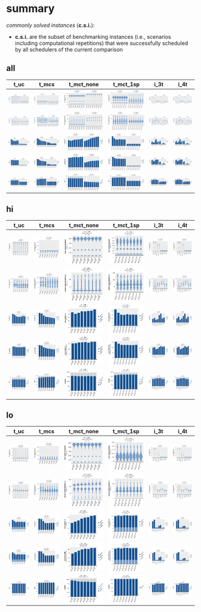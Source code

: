 # summary

*commonly solved instances* (**c.s.i.**):
- **c.s.i.** are the subset of benchmarking instances (i.e., scenarios including computational repetitions) that were successfully scheduled by all schedulers of the current comparison

## all

|t_uc|t_mcs|t_mct_none|t_mct_1sp|i_3t|i_4t|
|:---:|:---:|:---:|:---:|:---:|:---:|
|![all](t_uc/summary_all__vhist_lt_1.1x1.1.svg "all")|![all](t_mcs/summary_all__vhist_lt_1.1x1.1.svg "all")|![all](t_mct_none/summary_all__vhist_lt_1.1x1.1.svg "all")|![all](t_mct_1sp/summary_all__vhist_lt_1.1x1.1.svg "all")|![all](i_3t/summary_all__vhist_lt_1.1x1.1.svg "all")|![all](i_4t/summary_all__vhist_lt_1.1x1.1.svg "all")|
|![all](t_uc/summary_all__vhist_log_rt_total_1.1x1.1.svg "all")|![all](t_mcs/summary_all__vhist_log_rt_total_1.1x1.1.svg "all")|![all](t_mct_none/summary_all__vhist_log_rt_total_1.1x1.1.svg "all")|![all](t_mct_1sp/summary_all__vhist_log_rt_total_1.1x1.1.svg "all")|![all](i_3t/summary_all__vhist_log_rt_total_1.1x1.1.svg "all")|![all](i_4t/summary_all__vhist_log_rt_total_1.1x1.1.svg "all")|
|![all](t_uc/summary_all__bar_rt_sum_stacked_csi_leg-r1_1.1x1.1.svg "all")|![all](t_mcs/summary_all__bar_rt_sum_stacked_csi_leg-r1_1.1x1.1.svg "all")|![all](t_mct_none/summary_all__bar_rt_sum_stacked_csi_leg-r1_1.1x1.1.svg "all")|![all](t_mct_1sp/summary_all__bar_rt_sum_stacked_csi_leg-r1_1.1x1.1.svg "all")|![all](i_3t/summary_all__bar_rt_sum_stacked_csi_leg-r1_1.1x1.1.svg "all")|![all](i_4t/summary_all__bar_rt_sum_stacked_csi_leg-r1_1.1x1.1.svg "all")|
|![all](t_uc/summary_all__bar_rt_sum_stacked_all_leg-r1_1.1x1.1.svg "all")|![all](t_mcs/summary_all__bar_rt_sum_stacked_all_leg-r1_1.1x1.1.svg "all")|![all](t_mct_none/summary_all__bar_rt_sum_stacked_all_leg-r1_1.1x1.1.svg "all")|![all](t_mct_1sp/summary_all__bar_rt_sum_stacked_all_leg-r1_1.1x1.1.svg "all")|![all](i_3t/summary_all__bar_rt_sum_stacked_all_leg-r1_1.1x1.1.svg "all")|![all](i_4t/summary_all__bar_rt_sum_stacked_all_leg-r1_1.1x1.1.svg "all")|
|![all](t_uc/summary_all__bar_schedab_leg-r1_1.1x1.1.svg "all")|![all](t_mcs/summary_all__bar_schedab_leg-r1_1.1x1.1.svg "all")|![all](t_mct_none/summary_all__bar_schedab_leg-r1_1.1x1.1.svg "all")|![all](t_mct_1sp/summary_all__bar_schedab_leg-r1_1.1x1.1.svg "all")|![all](i_3t/summary_all__bar_schedab_leg-r1_1.1x1.1.svg "all")|![all](i_4t/summary_all__bar_schedab_leg-r1_1.1x1.1.svg "all")|

## hi

|t_uc|t_mcs|t_mct_none|t_mct_1sp|i_3t|i_4t|
|:---:|:---:|:---:|:---:|:---:|:---:|
|![hi](t_uc/summary_hi__vhist_lt_1.1x1.1.svg "hi")|![hi](t_mcs/summary_hi__vhist_lt_1.1x1.1.svg "hi")|![hi](t_mct_none/summary_hi__vhist_lt_1.1x1.1.svg "hi")|![hi](t_mct_1sp/summary_hi__vhist_lt_1.1x1.1.svg "hi")|![hi](i_3t/summary_hi__vhist_lt_1.1x1.1.svg "hi")|![hi](i_4t/summary_hi__vhist_lt_1.1x1.1.svg "hi")|
|![hi](t_uc/summary_hi__vhist_log_rt_total_1.1x1.1.svg "hi")|![hi](t_mcs/summary_hi__vhist_log_rt_total_1.1x1.1.svg "hi")|![hi](t_mct_none/summary_hi__vhist_log_rt_total_1.1x1.1.svg "hi")|![hi](t_mct_1sp/summary_hi__vhist_log_rt_total_1.1x1.1.svg "hi")|![hi](i_3t/summary_hi__vhist_log_rt_total_1.1x1.1.svg "hi")|![hi](i_4t/summary_hi__vhist_log_rt_total_1.1x1.1.svg "hi")|
|![hi](t_uc/summary_hi__bar_rt_sum_stacked_csi_leg-r1_1.1x1.1.svg "hi")|![hi](t_mcs/summary_hi__bar_rt_sum_stacked_csi_leg-r1_1.1x1.1.svg "hi")|![hi](t_mct_none/summary_hi__bar_rt_sum_stacked_csi_leg-r1_1.1x1.1.svg "hi")|![hi](t_mct_1sp/summary_hi__bar_rt_sum_stacked_csi_leg-r1_1.1x1.1.svg "hi")|![hi](i_3t/summary_hi__bar_rt_sum_stacked_csi_leg-r1_1.1x1.1.svg "hi")|![hi](i_4t/summary_hi__bar_rt_sum_stacked_csi_leg-r1_1.1x1.1.svg "hi")|
|![hi](t_uc/summary_hi__bar_rt_sum_stacked_all_leg-r1_1.1x1.1.svg "hi")|![hi](t_mcs/summary_hi__bar_rt_sum_stacked_all_leg-r1_1.1x1.1.svg "hi")|![hi](t_mct_none/summary_hi__bar_rt_sum_stacked_all_leg-r1_1.1x1.1.svg "hi")|![hi](t_mct_1sp/summary_hi__bar_rt_sum_stacked_all_leg-r1_1.1x1.1.svg "hi")|![hi](i_3t/summary_hi__bar_rt_sum_stacked_all_leg-r1_1.1x1.1.svg "hi")|![hi](i_4t/summary_hi__bar_rt_sum_stacked_all_leg-r1_1.1x1.1.svg "hi")|
|![hi](t_uc/summary_hi__bar_schedab_leg-r1_1.1x1.1.svg "hi")|![hi](t_mcs/summary_hi__bar_schedab_leg-r1_1.1x1.1.svg "hi")|![hi](t_mct_none/summary_hi__bar_schedab_leg-r1_1.1x1.1.svg "hi")|![hi](t_mct_1sp/summary_hi__bar_schedab_leg-r1_1.1x1.1.svg "hi")|![hi](i_3t/summary_hi__bar_schedab_leg-r1_1.1x1.1.svg "hi")|![hi](i_4t/summary_hi__bar_schedab_leg-r1_1.1x1.1.svg "hi")|

## lo

|t_uc|t_mcs|t_mct_none|t_mct_1sp|i_3t|i_4t|
|:---:|:---:|:---:|:---:|:---:|:---:|
|![lo](t_uc/summary_lo__vhist_lt_1.1x1.1.svg "lo")|![lo](t_mcs/summary_lo__vhist_lt_1.1x1.1.svg "lo")|![lo](t_mct_none/summary_lo__vhist_lt_1.1x1.1.svg "lo")|![lo](t_mct_1sp/summary_lo__vhist_lt_1.1x1.1.svg "lo")|![lo](i_3t/summary_lo__vhist_lt_1.1x1.1.svg "lo")|![lo](i_4t/summary_lo__vhist_lt_1.1x1.1.svg "lo")|
|![lo](t_uc/summary_lo__vhist_log_rt_total_1.1x1.1.svg "lo")|![lo](t_mcs/summary_lo__vhist_log_rt_total_1.1x1.1.svg "lo")|![lo](t_mct_none/summary_lo__vhist_log_rt_total_1.1x1.1.svg "lo")|![lo](t_mct_1sp/summary_lo__vhist_log_rt_total_1.1x1.1.svg "lo")|![lo](i_3t/summary_lo__vhist_log_rt_total_1.1x1.1.svg "lo")|![lo](i_4t/summary_lo__vhist_log_rt_total_1.1x1.1.svg "lo")|
|![lo](t_uc/summary_lo__bar_rt_sum_stacked_csi_leg-r1_1.1x1.1.svg "lo")|![lo](t_mcs/summary_lo__bar_rt_sum_stacked_csi_leg-r1_1.1x1.1.svg "lo")|![lo](t_mct_none/summary_lo__bar_rt_sum_stacked_csi_leg-r1_1.1x1.1.svg "lo")|![lo](t_mct_1sp/summary_lo__bar_rt_sum_stacked_csi_leg-r1_1.1x1.1.svg "lo")|![lo](i_3t/summary_lo__bar_rt_sum_stacked_csi_leg-r1_1.1x1.1.svg "lo")|![lo](i_4t/summary_lo__bar_rt_sum_stacked_csi_leg-r1_1.1x1.1.svg "lo")|
|![lo](t_uc/summary_lo__bar_rt_sum_stacked_all_leg-r1_1.1x1.1.svg "lo")|![lo](t_mcs/summary_lo__bar_rt_sum_stacked_all_leg-r1_1.1x1.1.svg "lo")|![lo](t_mct_none/summary_lo__bar_rt_sum_stacked_all_leg-r1_1.1x1.1.svg "lo")|![lo](t_mct_1sp/summary_lo__bar_rt_sum_stacked_all_leg-r1_1.1x1.1.svg "lo")|![lo](i_3t/summary_lo__bar_rt_sum_stacked_all_leg-r1_1.1x1.1.svg "lo")|![lo](i_4t/summary_lo__bar_rt_sum_stacked_all_leg-r1_1.1x1.1.svg "lo")|
|![lo](t_uc/summary_lo__bar_schedab_leg-r1_1.1x1.1.svg "lo")|![lo](t_mcs/summary_lo__bar_schedab_leg-r1_1.1x1.1.svg "lo")|![lo](t_mct_none/summary_lo__bar_schedab_leg-r1_1.1x1.1.svg "lo")|![lo](t_mct_1sp/summary_lo__bar_schedab_leg-r1_1.1x1.1.svg "lo")|![lo](i_3t/summary_lo__bar_schedab_leg-r1_1.1x1.1.svg "lo")|![lo](i_4t/summary_lo__bar_schedab_leg-r1_1.1x1.1.svg "lo")|

